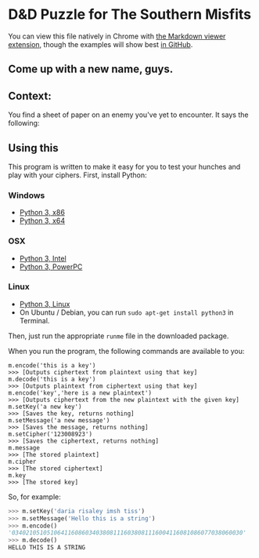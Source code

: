 D&D Puzzle for The Southern Misfits
===================================

You can view this file natively in Chrome with [the Markdown viewer extension](https://chrome.google.com/webstore/detail/markdown-preview/jmchmkecamhbiokiopfpnfgbidieafmd), though the examples will show best [in GitHub](https://github.com/tigerhawkvok/DnD-LLNS-CryptPuzzle/).

## Come up with a new name, guys.

## Context:

You find a sheet of paper on an enemy you've yet to encounter. It says the following:


## Using this

This program is written to make it easy for you to test your hunches and play with your ciphers. First, install Python:

### Windows

- [Python 3, x86](http://python.org/ftp/python/3.3.2/python-3.3.2.msi)
- [Python 3, x64](http://python.org/ftp/python/3.3.2/python-3.3.2.amd64.msi)

### OSX

- [Python 3, Intel](http://python.org/ftp/python/3.3.2/python-3.3.2-macosx10.6.dmg)
- [Python 3, PowerPC](http://python.org/ftp/python/3.3.2/python-3.3.2-macosx10.5.dmg)

### Linux

- [Python 3, Linux](http://python.org/ftp/python/3.3.2/Python-3.3.2.tar.xz)
- On Ubuntu / Debian, you can run `sudo apt-get install python3` in Terminal.

Then, just run the appropriate `runme` file in the downloaded package.

When you run the program, the following commands are available to you:

````
m.encode('this is a key')
>>> [Outputs ciphertext from plaintext using that key]
m.decode('this is a key')
>>> [Outputs plaintext from ciphertext using that key]
m.encode('key','here is a new plaintext')
>>> [Outputs ciphertext from the new plaintext with the given key]
m.setKey('a new key')
>>> [Saves the key, returns nothing]
m.setMessage('a new message')
>>> [Saves the message, returns nothing]
m.setCipher('123008923')
>>> [Saves the ciphertext, returns nothing]
m.message
>>> [The stored plaintext]
m.cipher
>>> [The stored ciphertext]
m.key
>>> [The stored key]
````

So, for example:

````python
>>> m.setKey('daria risaley imsh tiss')
>>> m.setMessage('Hello this is a string')
>>> m.encode()
'034021051051064116086034038081116038081116004116081086077038060030'
>>> m.decode()
HELLO THIS IS A STRING

````

